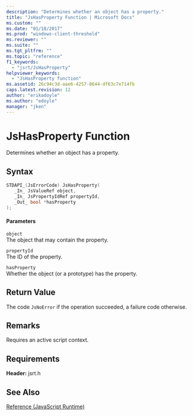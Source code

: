 ```yaml
---
description: "Determines whether an object has a property."
title: "JsHasProperty Function | Microsoft Docs"
ms.custom: ""
ms.date: "01/18/2017"
ms.prod: "windows-client-threshold"
ms.reviewer: ""
ms.suite: ""
ms.tgt_pltfrm: ""
ms.topic: "reference"
f1_keywords: 
  - "jsrt/JsHasProperty"
helpviewer_keywords: 
  - "JsHasProperty function"
ms.assetid: 26c94c3d-aae6-4257-8644-df63c7e714fb
caps.latest.revision: 12
author: "erikadoyle"
ms.author: "edoyle"
manager: "jken"
---
```

# JsHasProperty Function
Determines whether an object has a property.  
  
## Syntax  
  
```cpp  
STDAPI_(JsErrorCode) JsHasProperty(  
   _In_ JsValueRef object,  
   _In_ JsPropertyIdRef propertyId,  
   _Out_ bool *hasProperty  
);  
```  
  
#### Parameters  
 `object`  
 The object that may contain the property.  
  
 `propertyId`  
 The ID of the property.  
  
 `hasProperty`  
 Whether the object (or a prototype) has the property.  
  
## Return Value  
 The code `JsNoError` if the operation succeeded, a failure code otherwise.  
  
## Remarks  
 Requires an active script context.  
  
## Requirements  
 **Header:** jsrt.h  
  
## See Also  
 [Reference (JavaScript Runtime)](../chakra-hosting/reference-javascript-runtime.md)